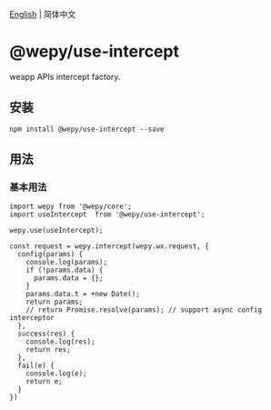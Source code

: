 [English](./README_EN.md) | 简体中文

# @wepy/use-intercept

 weapp APIs intercept factory.

## 安装 

```
npm install @wepy/use-intercept --save
```

## 用法


### 基本用法

```
import wepy from '@wepy/core';
import useIntercept  from '@wepy/use-intercept';

wepy.use(useIntercept);

const request = wepy.intercept(wepy.wx.request, {
  config(params) {
    console.log(params);
    if (!params.data) {
      params.data = {};
    }
    params.data.t = +new Date();
    return params;
    // return Promise.resolve(params); // support async config interceptor
  },
  success(res) {
    console.log(res);
    return res;
  },
  fail(e) {
    console.log(e);
    return e;
  }
})
```


